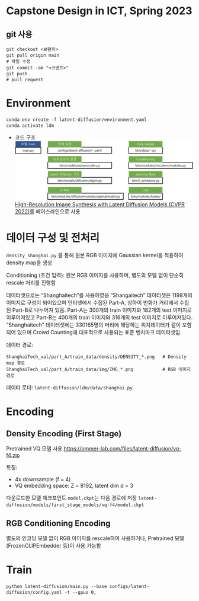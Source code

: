 # Capstone Design in ICT, Spring 2023
## git 사용
```
git checkout <브랜치>
git pull origin main
# 파일 수정
git commit -am "<코맨트>"
git push
# pull request
```

# Environment
```
conda env create -f latent-diffusion/environment.yaml
conda activate ldm
```
* 코드 구조
<br>![pic1](assets/architecture.jpg) 
[High-Resolution Image Synthesis with Latent Diffusion Models (CVPR 2022)](https://arxiv.org/abs/2112.10752)를 베이스라인으로 사용


# 데이터 구성 및 전처리
``density_shanghai.py`` 를 통해 원본 RGB 이미지에 Gaussian kernel을 적용하여 density map을 생성

Conditioning (조건 입력):
원본 RGB 이미지를 사용하며, 별도의 모델 없이 단순히 rescale 처리를 진행함

데이터셋으로는 “Shanghaitech”를 사용하였음
“Shangaitech” 데이터셋은 1198개의 이미지로 구성이 되어있으며 인터넷에서 수집된 Part-A, 상하이 번화가 거리에서 수집된 Part-B로 나누어져 있음.
Part-A는 300개의 train 이미지와 182개의 test 이미지로 이루어져있고 Part-B는 400개의 train 이미지와 316개의 test 이미지로 이루어져있다.
“Shanghaitech” 데이터셋에는 330165명의 머리에 해당하는 위치데이터가 같이 포함되어 있으며 Crowd Counting에 대표적으로 사용되는 표준 벤치마크 데이터셋임

데이터 경로:
```
ShanghaiTech_val/part_A/train_data/density/DENSITY_*.png   # Density map 경로
ShanghaiTech_val/part_A/train_data/img/IMG_*.png           # RGB 이미지 경로
```
데이터 로더:
``latent-diffusion/ldm/data/shanghai.py``
# Encoding
## Density Encoding (First Stage)
Pretrained VQ 모델 사용 https://ommer-lab.com/files/latent-diffusion/vq-f4.zip

특징:
  - 4x downsample (f = 4)
  - VQ embedding space: Z = 8192, latent dim d = 3

다운로드한 모델 체크포인트 ``model.ckpt``는 다음 경로에 저장
``latent-diffusion/models/first_stage_models/vq-f4/model.ckpt``

## RGB Conditioning Encoding
별도의 인코딩 모델 없이 RGB 이미지를 rescale하여 사용하거나, Pretrained 모델 (FrozenCLIPEmbedder 등)이 사용 가능함

# Train
```
python latent-diffusion/main.py --base configs/latent-diffusion/config.yaml -t --gpus 0, 
```
